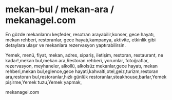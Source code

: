 # mekan-bul / mekan-ara / mekanagel.com
En gözde mekanlarını keşfeder, resotran arayabilir,konser, gece hayatı,   mekan rehberi, restoranlar, gece hayatı,kampanya, aktivite, etkinlik gibi detaylara ulaşır ve mekanlara rezervasyon yaptırabilirsin.

Yemek, menü, fiyat, mekan, adres, sipariş, iletişim, restoran, restaurant, ne kadar!,mekan bul,mekan ara,Restoran rehberi, yorumlar, fotoğraflar, rezervasyon, meyhaneler, alkollü, alkolsüz mekanlar,gece hayatı, mekan rehberi,mekan bul,eglence,gece hayati,kahvalti,otel,geiz,turizm,restoran ara,restoran bul,restoranlar,hızlı günlük restoranlar,steakhouse,barlar,Yemek pişirme,Yemek tuzu,Yemek yapmak,

mekanagel.com
